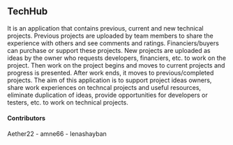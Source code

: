 ## TechHub

It is an application that contains previous, current and new technical projects. Previous projects are uploaded by team members to share the experience with others and see comments and ratings. Financiers/buyers can purchase or support these projects. New projects are uploaded as ideas by the owner who requests developers, financiers, etc. to work on the project. Then work on the project begins and moves to current projects and progress is presented. After work ends, it moves to previous/completed projects. The aim of this application is to support project ideas owners, share work experiences on techncal projects and useful resources, eliminate duplication of ideas, provide opportunities for developers or testers, etc. to work on technical projects.


#### Contributors
Aether22 - amne66 - lenashayban
